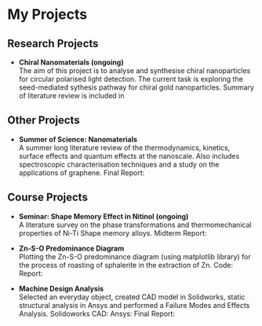 # My Projects
## Research Projects
* **Chiral Nanomaterials (ongoing)**  
The aim of this project is to analyse and synthesise chiral nanoparticles for circular polarised light detection. The current task is exploring the seed-mediated sythesis pathway for chiral gold nanoparticles. Summary of literature review is included in 
## Other Projects
* **Summer of Science: Nanomaterials**  
A summer long literature review of the thermodynamics, kinetics, surface effects and quantum effects at the nanoscale. Also includes spectroscopic characterisation techniques and a study on the applications of graphene. Final Report: 
## Course Projects
* **Seminar: Shape Memory Effect in Nitinol (ongoing)**  
A literature survey on the phase transformations and thermomechanical properties of Ni-Ti Shape memory alloys. Midterm Report: 
* **Zn-S-O Predominance Diagram**  
Plotting the Zn-S-O predominance diagram (using matplotlib library) for the process of roasting of sphalerite in the extraction of Zn. Code: Report: 


* **Machine Design Analysis**  
Selected an everyday object, created CAD model in Solidworks, static structural analysis in Ansys and performed a Failure Modes and Effects Analysis. Solidoworks CAD: Ansys: Final Report:

